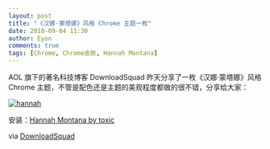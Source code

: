 ```yaml
---
layout: post
title: "《汉娜·蒙塔娜》风格 Chrome 主题一枚"
date: 2010-09-04 11:30
author: Eyon
comments: true
tags: [Chrome, Chrome皮肤, Hannah Montana]
---
```

AOL  旗下的著名科技博客 DownloadSquad 昨天分享了一枚《汉娜·蒙塔娜》风格 Chrome 主题，不管是配色还是主题的美观程度都做的很不错，分享给大家：

<a href="http://img.chromi.org/2010/09/hannah.jpg">![](http://img.chromi.org/2010/09/hannah-550x295.jpg "hannah")</a>

安装：[Hannah Montana by toxic](https://chrome.google.com/extensions/detail/phldhblljodgeollmddfnmakbncpcjie?hl=en)

via [DownloadSquad](http://www.downloadsquad.com/2010/09/03/hannah-montana-google-chrome/)

